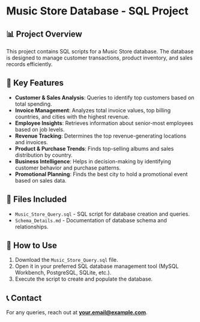 # Music Store Database - SQL Project

## 📊 Project Overview
This project contains SQL scripts for a Music Store database. The database is designed to manage customer transactions, product inventory, and sales records efficiently.

## 🔑 Key Features
- **Customer & Sales Analysis**: Queries to identify top customers based on total spending.
- **Invoice Management**: Analyzes total invoice values, top billing countries, and cities with the highest revenue.
- **Employee Insights**: Retrieves information about senior-most employees based on job levels.
- **Revenue Tracking**: Determines the top revenue-generating locations and invoices.
- **Product & Purchase Trends**: Finds top-selling albums and sales distribution by country.
- **Business Intelligence**: Helps in decision-making by identifying customer behavior and purchase patterns.
- **Promotional Planning**: Finds the best city to hold a promotional event based on sales data.


## 📂 Files Included
- `Music_Store_Query.sql` - SQL script for database creation and queries.
- `Schema_Details.md` - Documentation of database schema and relationships.

## 🚀 How to Use
1. Download the `Music_Store_Query.sql` file.
2. Open it in your preferred SQL database management tool (MySQL Workbench, PostgreSQL, SQLite, etc.).
3. Execute the script to create and populate the database.

## 📞 Contact
For any queries, reach out at **your.email@example.com**.
